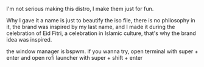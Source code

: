 
I'm not serious making this distro, I make them just for fun.

Why I gave it a name is just to beautify the iso file, there is no philosophy in it, the brand was inspired by my last name, and I made it during the celebration of Eid Fitri, a celebration in Islamic culture, that's why the brand idea was inspired.


the window manager is bspwm. if you wanna try, open terminal with super + enter and open rofi launcher with super + shift + enter
